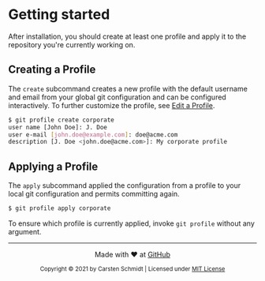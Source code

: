 # Getting started

After installation, you should create at least one profile and
apply it to the repository you're currently working on.

## Creating a Profile
The `create` subcommand creates a new profile with the default
username and email from your global git configuration and can be
configured interactively. To further customize the profile, see
[Edit a Profile](/reference#edit-a-profile).

```bash
$ git profile create corporate
user name [John Doe]: J. Doe
user e-mail [john.doe@example.com]: doe@acme.com
description [J. Doe <john.doe@acme.com>]: My corporate profile
```

## Applying a Profile
The `apply` subcommand applied the configuration from a profile
to your local git configuration and permits committing again.

```bash
$ git profile apply corporate
```

To ensure which profile is currently applied, invoke `git profile`
without any argument.

---
<div style="text-align: center;">

Made with :heart: at [GitHub](https://github.com/jazzschmidt/git-profile)

<small>Copyright © 2021 by Carsten Schmidt | Licensed under [MIT License](https://github.com/jazzschmidt/git-profile/blob/master/LICENSE)</small>

</div>
